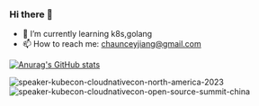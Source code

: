### Hi there 👋

<!--
**chaunceyjiang/chaunceyjiang** is a ✨ _special_ ✨ repository because its `README.md` (this file) appears on your GitHub profile.

Here are some ideas to get you started:

- 🔭 I’m currently working on ...
- 🌱 I’m currently learning ...
- 👯 I’m looking to collaborate on ...
- 🤔 I’m looking for help with ...
- 💬 Ask me about ...
- 📫 How to reach me: ...
- 😄 Pronouns: ...
- ⚡ Fun fact: ...
-->



- 🌱 I’m currently learning k8s,golang
- 📫 How to reach me: chaunceyjiang@gmail.com

[![Anurag's GitHub stats](https://github-readme-stats.vercel.app/api?username=chaunceyjiang&count_private=true&show_icons=true)](https://github.com/anuraghazra/github-readme-stats)


![speaker-kubecon-cloudnativecon-north-america-2023](https://github.com/chaunceyjiang/chaunceyjiang/assets/17962021/683f59c6-e8cb-418f-aada-754b7408f150)
![speaker-kubecon-cloudnativecon-open-source-summit-china](https://github.com/chaunceyjiang/chaunceyjiang/assets/17962021/2613d614-2fae-4b78-aae7-636dfc1d65de)
